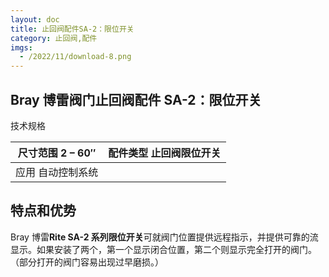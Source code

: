 ```yaml
---
layout: doc
title: 止回阀配件SA-2：限位开关
category: 止回阀,配件
imgs:
  - /2022/11/download-8.png
---
```


## Bray 博雷阀门止回阀配件 SA-2：限位开关

技术规格

| 尺寸范围 2 – 60″  | 配件类型 止回阀限位开关 |
| ----------------- | ----------------------- |
| 应用 自动控制系统 |                         |

## 特点和优势

Bray 博雷**Rite SA-2 系列限位开关**可就阀门位置提供远程指示，并提供可靠的流显示。如果安装了两个，第一个显示闭合位置，第二个则显示完全打开的阀门。（部分打开的阀门容易出现过早磨损。）
